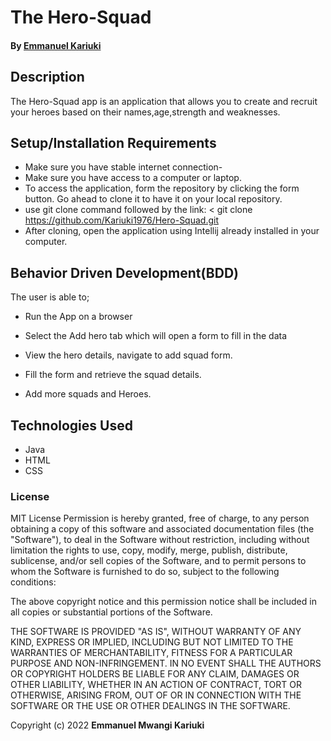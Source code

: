 # The Hero-Squad

#### By **[Emmanuel Kariuki](https://github.com/Kariuki1976)**

## Description

The Hero-Squad app is an application that allows you to create and recruit your heroes based on their names,age,strength and weaknesses.

## Setup/Installation Requirements

- Make sure you have stable internet connection- 
- Make sure you have access to a computer or laptop.
- To access the application, form the repository by clicking the form button. Go ahead to clone it to have it on your local repository.
- use git clone command followed by the link:
  < git clone https://github.com/Kariuki1976/Hero-Squad.git
- After cloning, open the application using Intellij already installed in your computer.



## Behavior Driven Development(BDD)

The user is able to;

* Run the App on a browser

* Select the Add hero tab which will open a form to fill in the data

* View the hero details, navigate to add squad form.

* Fill the form and retrieve the squad details.

* Add more squads and Heroes.



## Technologies Used

- Java
- HTML
- CSS


### License


MIT License
Permission is hereby granted, free of charge, to any person obtaining a copy
of this software and associated documentation files (the "Software"), to deal
in the Software without restriction, including without limitation the rights
to use, copy, modify, merge, publish, distribute, sublicense, and/or sell
copies of the Software, and to permit persons to whom the Software is
furnished to do so, subject to the following conditions:

The above copyright notice and this permission notice shall be included in all
copies or substantial portions of the Software.

THE SOFTWARE IS PROVIDED "AS IS", WITHOUT WARRANTY OF ANY KIND, EXPRESS OR
IMPLIED, INCLUDING BUT NOT LIMITED TO THE WARRANTIES OF MERCHANTABILITY,
FITNESS FOR A PARTICULAR PURPOSE AND NON-INFRINGEMENT. IN NO EVENT SHALL THE
AUTHORS OR COPYRIGHT HOLDERS BE LIABLE FOR ANY CLAIM, DAMAGES OR OTHER
LIABILITY, WHETHER IN AN ACTION OF CONTRACT, TORT OR OTHERWISE, ARISING FROM,
OUT OF OR IN CONNECTION WITH THE SOFTWARE OR THE USE OR OTHER DEALINGS IN THE
SOFTWARE.<br>

Copyright (c) 2022 **Emmanuel Mwangi Kariuki**